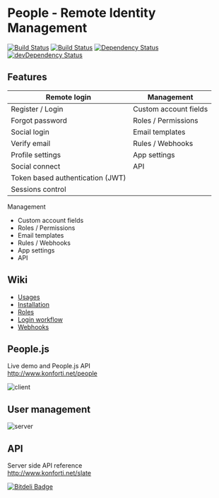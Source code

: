 # People - Remote Identity Management

[![Build Status](https://semaphoreci.com/api/v1/projects/745296cf-e263-48ac-9d92-df3e2b3c3aa9/553352/badge.svg)](https://semaphoreci.com/konforti/people)
[![Build Status](https://travis-ci.org/konforti/people.svg?branch=master)](https://travis-ci.org/konforti/people)
[![Dependency Status](https://david-dm.org/konforti/people.svg?theme=shields.io)](https://david-dm.org/konforti/people)
[![devDependency Status](https://david-dm.org/konforti/people/dev-status.svg?theme=shields.io)](https://david-dm.org/konforti/people#info=devDependencies)

## Features

| Remote login | Management 
| --- | ---
| Register / Login | Custom account fields
| Forgot password | Roles / Permissions
| Social login | Email templates
| Verify email  | Rules / Webhooks
| Profile settings | App settings
| Social connect | API
| Token based authentication (JWT) |
| Sessions control |



Management
 * Custom account fields
 * Roles / Permissions
 * Email templates
 * Rules / Webhooks
 * App settings
 * API

## Wiki

* [Usages](https://github.com/konforti/people/wiki/Usages)
* [Installation](https://github.com/konforti/people/wiki/Installation)
* [Roles](https://github.com/konforti/people/wiki/Roles)
* [Login workflow](https://github.com/konforti/people/wiki/Login-workflow)
* [Webhooks](https://github.com/konforti/people/wiki/Webhooks)


## People.js
Live demo and People.js API <br>
http://www.konforti.net/people

![client](https://github.com/konforti/people/blob/master/public/media/g13.png)

## User management

![server](https://github.com/konforti/people/blob/master/public/media/g12.png)

## API
Server side API reference<br>
http://www.konforti.net/slate

[![Bitdeli Badge](https://d2weczhvl823v0.cloudfront.net/konforti/people/trend.png)](https://bitdeli.com/free "Bitdeli Badge")
